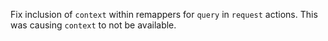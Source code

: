 Fix inclusion of `context` within remappers for `query` in `request` actions. This was causing
`context` to not be available.
